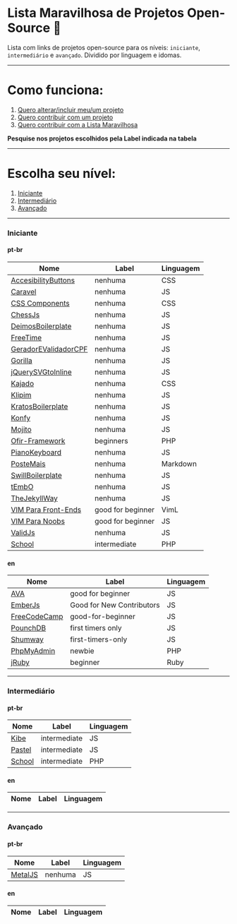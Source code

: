 # Lista Maravilhosa de Projetos Open-Source :dancer:

Lista com links de projetos open-source para os níveis: `iniciante`, `intermediário` e `avançado`. Dividido por linguagem e idomas.

---

# Como funciona:
1. [Quero alterar/incluir meu/um projeto](meu-projeto.md)
2. [Quero contribuir com um projeto](contribuindo.md)
3. [Quero contribuir com a Lista Maravilhosa](contribuindo-lista.md)

**Pesquise nos projetos escolhidos pela Label indicada na tabela**

---


# Escolha seu nível:
1. [Iniciante](#iniciante)
2. [Intermediário](#intermediário)
3. [Avançado](#avançado)

---

### Iniciante
#### pt-br
Nome | Label | Linguagem 
---- | ---- | ----
[AccesibilityButtons](https://github.com/tiagoporto/accessibility-buttons) | nenhuma | CSS
[Caravel](https://github.com/caravel-tool/caravel) | nenhuma | JS
[CSS Components](https://github.com/LFeh/css-components) | nenhuma | CSS
[ChessJs](https://github.com/LFeh/chess) | nenhuma | JS
[DeimosBoilerplate](https://github.com/ribeiroevandro/deimos-boilerplate) | nenhuma | JS
[FreeTime](https://github.com/free-time/) | nenhuma | JS
[GeradorEValidadorCPF](https://github.com/tiagoporto/gerador-validador-cpf) | nenhuma | JS
[Gorilla](https://github.com/floripajs/gorilla) | nenhuma | JS
[jQuerySVGtoInline](https://github.com/tiagoporto/jquery-svg-to-inline) | nenhuma | JS
[Kajado](https://github.com/kajado) | nenhuma | CSS
[Klipim](https://github.com/floripajs/klipim) | nenhuma | JS
[KratosBoilerplate](https://github.com/LFeh/kratos-boilerplate) | nenhuma | JS
[Konfy](https://github.com/guantanamo/konfy) | nenhuma | JS
[Mojito](https://github.com/floripajs/mojito) | nenhuma | JS
[Ofir-Framework](https://github.com/valdiney/Ofir_Framework-0.1) | beginners | PHP
[PianoKeyboard](https://github.com/LFeh/piano) | nenhuma | JS
[PosteMais](https://github.com/frontendbr/poste-mais) | nenhuma | Markdown
[SwillBoilerplate](https://github.com/tiagoporto/swill-boilerplate) | nenhuma | JS
[tEmbO](https://github.com/guisouza/tEmbO) | nenhuma | JS
[TheJekyllWay](https://github.com/thejekyllway) | nenhuma | JS
[VIM Para Front-Ends](https://github.com/VictorVoid/vim-frontend) | good for beginner | VimL
[VIM Para Noobs](https://github.com/woliveiras/vimparanoobs) | good for beginner | JS
[ValidJs](https://github.com/dleitee/valid.js) | nenhuma | JS
[School](https://github.com/resultsystems/school) | intermediate | PHP

#### en
Nome | Label | Linguagem  
---- | ---- | ----
[AVA](https://github.com/avajs/ava/labels/good%20for%20beginner) | good for beginner | JS
[EmberJs](https://github.com/emberjs/ember.js/labels/Good%20for%20New%20Contributors) | Good for New Contributors | JS
[FreeCodeCamp](https://github.com/mozilla/shumway/labels/good-for-beginner) | good-for-beginner | JS
[PounchDB](https://github.com/pouchdb/pouchdb/labels/first%20timers%20only) | first timers only | JS
[Shumway](https://github.com/FreeCodeCamp/FreeCodeCamp/labels/first-timers-only) | first-timers-only | JS
[PhpMyAdmin](https://github.com/phpmyadmin/phpmyadmin/labels/newbie) | newbie | PHP
[jRuby](https://github.com/jruby/jruby/labels/beginner) | beginner | Ruby

---


### Intermediário
#### pt-br
Nome | Label | Linguagem 
---- | ---- | ----
[Kibe](https://github.com/woliveiras/kibe) | intermediate | JS
[Pastel](https://github.com/woliveiras/pastel) | intermediate | JS
[School](https://github.com/resultsystems/school) | intermediate | PHP

#### en
Nome | Label | Linguagem  
---- | ---- | ----


---


### Avançado
#### pt-br
Nome | Label | Linguagem 
---- | ---- | ----
[MetalJS](https://github.com/metal/metal.js) | nenhuma | JS

#### en
Nome | Label | Linguagem  
---- | ---- | ----
